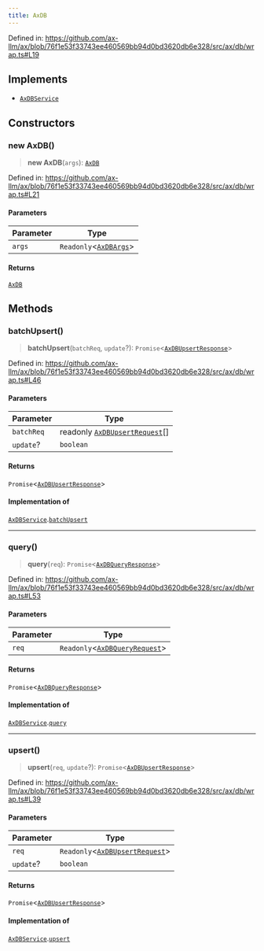 ```yaml
---
title: AxDB
---
```


Defined in: https://github.com/ax-llm/ax/blob/76f1e53f33743ee460569bb94d0bd3620db6e328/src/ax/db/wrap.ts#L19

## Implements

- [`AxDBService`](/api/#03-apidocs/interfaceaxdbservice)

## Constructors

<a id="constructors"></a>

### new AxDB()

> **new AxDB**(`args`): [`AxDB`](/api/#03-apidocs/classaxdb)

Defined in: https://github.com/ax-llm/ax/blob/76f1e53f33743ee460569bb94d0bd3620db6e328/src/ax/db/wrap.ts#L21

#### Parameters

| Parameter | Type |
| ------ | ------ |
| `args` | `Readonly`\<[`AxDBArgs`](/api/#03-apidocs/typealiasaxdbargs)\> |

#### Returns

[`AxDB`](/api/#03-apidocs/classaxdb)

## Methods

<a id="batchUpsert"></a>

### batchUpsert()

> **batchUpsert**(`batchReq`, `update`?): `Promise`\<[`AxDBUpsertResponse`](/api/#03-apidocs/typealiasaxdbupsertresponse)\>

Defined in: https://github.com/ax-llm/ax/blob/76f1e53f33743ee460569bb94d0bd3620db6e328/src/ax/db/wrap.ts#L46

#### Parameters

| Parameter | Type |
| ------ | ------ |
| `batchReq` | readonly [`AxDBUpsertRequest`](/api/#03-apidocs/typealiasaxdbupsertrequest)[] |
| `update`? | `boolean` |

#### Returns

`Promise`\<[`AxDBUpsertResponse`](/api/#03-apidocs/typealiasaxdbupsertresponse)\>

#### Implementation of

[`AxDBService`](/api/#03-apidocs/interfaceaxdbservice).[`batchUpsert`](/api/#03-apidocs/interfaceaxdbservicemdbatchupsert)

***

<a id="query"></a>

### query()

> **query**(`req`): `Promise`\<[`AxDBQueryResponse`](/api/#03-apidocs/typealiasaxdbqueryresponse)\>

Defined in: https://github.com/ax-llm/ax/blob/76f1e53f33743ee460569bb94d0bd3620db6e328/src/ax/db/wrap.ts#L53

#### Parameters

| Parameter | Type |
| ------ | ------ |
| `req` | `Readonly`\<[`AxDBQueryRequest`](/api/#03-apidocs/typealiasaxdbqueryrequest)\> |

#### Returns

`Promise`\<[`AxDBQueryResponse`](/api/#03-apidocs/typealiasaxdbqueryresponse)\>

#### Implementation of

[`AxDBService`](/api/#03-apidocs/interfaceaxdbservice).[`query`](/api/#03-apidocs/interfaceaxdbservicemdquery)

***

<a id="upsert"></a>

### upsert()

> **upsert**(`req`, `update`?): `Promise`\<[`AxDBUpsertResponse`](/api/#03-apidocs/typealiasaxdbupsertresponse)\>

Defined in: https://github.com/ax-llm/ax/blob/76f1e53f33743ee460569bb94d0bd3620db6e328/src/ax/db/wrap.ts#L39

#### Parameters

| Parameter | Type |
| ------ | ------ |
| `req` | `Readonly`\<[`AxDBUpsertRequest`](/api/#03-apidocs/typealiasaxdbupsertrequest)\> |
| `update`? | `boolean` |

#### Returns

`Promise`\<[`AxDBUpsertResponse`](/api/#03-apidocs/typealiasaxdbupsertresponse)\>

#### Implementation of

[`AxDBService`](/api/#03-apidocs/interfaceaxdbservice).[`upsert`](/api/#03-apidocs/interfaceaxdbservicemdupsert)

